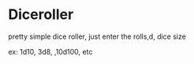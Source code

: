 # Diceroller
pretty simple dice roller, just enter the rolls,d, dice size

ex: 1d10, 3d8, ,10d100, etc
